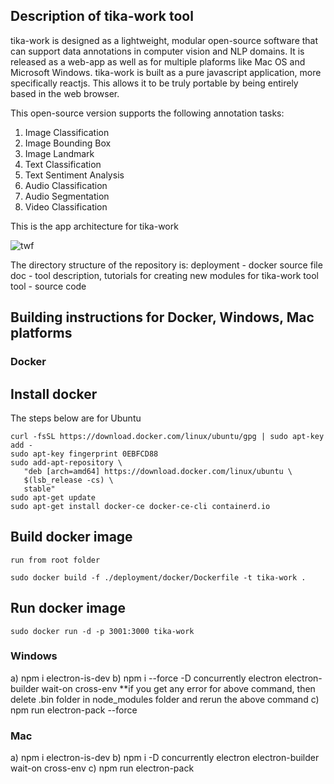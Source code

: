 ## Description of tika-work tool

tika-work is designed as a lightweight, modular open-source software that can support data annotations in computer vision and NLP domains. It is released as a web-app as well as for multiple plaforms like Mac OS and Microsoft Windows. tika-work is built as a pure javascript application, more specifically reactjs. This allows it to be truly portable by being entirely based in the web browser. 

This open-source version supports the following annotation tasks:

1) Image Classification
2) Image Bounding Box
3) Image Landmark
4) Text Classification
5) Text Sentiment Analysis
6) Audio Classification
7) Audio Segmentation
8) Video Classification

This is the app architecture for tika-work

![twf](https://github.com/annosmart/tika-work/assets/111358517/a99b1840-a0c6-4893-91d3-c77b007ac413)

The directory structure of the repository is:
deployment - docker source file
doc - tool description, tutorials for creating new modules for tika-work tool
tool - source code

## Building instructions for Docker, Windows, Mac platforms

### Docker

## Install docker
The steps below are for Ubuntu
```
curl -fsSL https://download.docker.com/linux/ubuntu/gpg | sudo apt-key add -
sudo apt-key fingerprint 0EBFCD88
sudo add-apt-repository \
   "deb [arch=amd64] https://download.docker.com/linux/ubuntu \
   $(lsb_release -cs) \
   stable"
sudo apt-get update
sudo apt-get install docker-ce docker-ce-cli containerd.io
```

## Build docker image
```
run from root folder
```
```
sudo docker build -f ./deployment/docker/Dockerfile -t tika-work .
```

## Run docker image
```
sudo docker run -d -p 3001:3000 tika-work
```

### Windows 
a) npm i electron-is-dev
b) npm i --force -D concurrently electron electron-builder wait-on cross-env
**if you get any error for above command, then delete .bin folder in node_modules folder and rerun the above command
c) npm run electron-pack --force

### Mac
a) npm i electron-is-dev
b) npm i -D concurrently electron electron-builder wait-on cross-env
c) npm run electron-pack
